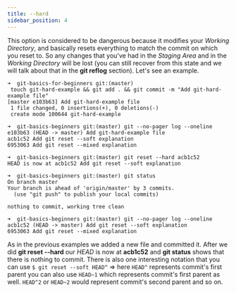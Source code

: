 ```yaml
---
title: --hard
sidebar_position: 4
---
```


This option is considered to be dangerous because it modifies your *Working Directory*, and basically
resets everything to match the commit on which you reset to.
So any changes that you've had in the *Staging Area* and in the *Working Directory* will be lost
(you can still recover from this state and we will talk about that in the **git reflog** section).
Let's see an example.

```shell {2}
➜  git-basics-for-beginners git:(master)
 touch git-hard-example && git add . && git commit -m "Add git-hard-example file"
[master e103b63] Add git-hard-example file
 1 file changed, 0 insertions(+), 0 deletions(-)
 create mode 100644 git-hard-example
```

```shell
➜  git-basics-beginners git:(master) git --no-pager log --oneline
e103b63 (HEAD -> master) Add git-hard-example file
acb1c52 Add git reset --soft explanation
6953063 Add git reset --mixed explanation
```

```shell
➜  git-basics-beginners git:(master) git reset --hard acb1c52
HEAD is now at acb1c52 Add git reset --soft explanation
```

```shell
➜  git-basics-beginners git:(master) git status
On branch master
Your branch is ahead of 'origin/master' by 3 commits.
  (use "git push" to publish your local commits)

nothing to commit, working tree clean
```

```shell
➜  git-basics-beginners git:(master) git --no-pager log --oneline
acb1c52 (HEAD -> master) Add git reset --soft explanation
6953063 Add git reset --mixed explanation
```

As in the previous examples we added a new file and committed it. After we did **git reset --hard** 
our *HEAD* is now at **acb1c52** and **git status** shows that there is nothing to commit.
There is also one interesting notation that you can use
`$ git reset --soft HEAD^` => here `HEAD^` represents commit's first parent you can also use `HEAD~1`
which represents commit's first parent as well. `HEAD^2` or `HEAD~2` would represent commit's
second parent and so on.